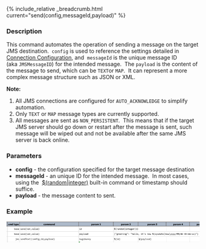 {% include_relative _breadcrumb.html current="send(config,messageId,payload)" %}


### Description
This command automates the operation of sending a message on the target JMS destination.  `config` is used to 
reference the settings detailed in [Connection Configuration](index.html#connection-configuration), and 
`messageId` is the unique message ID (aka `JMSMessageID`) for the intended message.  The `payload` is the content of 
the message to send, which can be `TEXT`or `MAP`.  It can represent a more complex message structure such as JSON or 
XML.

**Note:**
1.  All JMS connections are configured for `AUTO_ACKNOWLEDGE` to simplify automation.
2.  Only `TEXT` or `MAP` message types are currently supported.
3.  All messages are sent as `NON_PERSISTENT`.  This means that if the target JMS server should go down or restart 
    after the message is sent, such message will be wiped out and not be available after the same JMS server is back 
    online.


### Parameters
- **config** \- the configuration specified for the target message destination
- **messageId** \- an unique ID for the intended message.  In most cases, using the 
  [$(random|integer)](../../functions/random) built-in command or timestamp should suffice.
- **payload** \- the message content to sent.


### Example
![](image/send_01.png)
